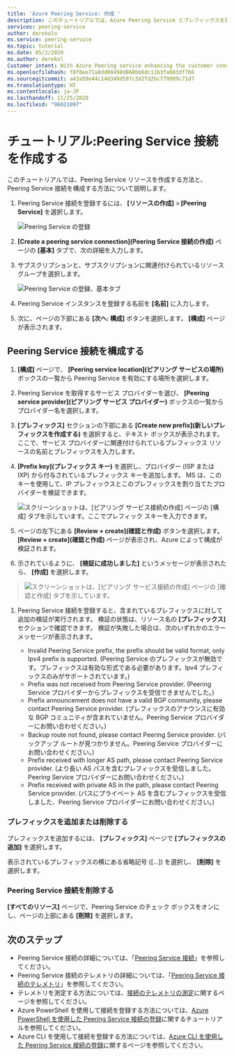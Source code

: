 ```yaml
---
title: 'Azure Peering Service: 作成 '
description: このチュートリアルでは、Azure Peering Service とプレフィックスを登録する方法について説明します。
services: peering-service
author: derekolo
ms.service: peering-service
ms.topic: tutorial
ms.date: 05/2/2020
ms.author: derekol
Customer intent: With Azure Peering service enhancing the customer connectivity to Microsoft cloud services .
ms.openlocfilehash: f8f0ee71a8dd00498d868bb6dc11b3fa083df766
ms.sourcegitcommit: a43a59e44c14d349d597c3d2fd2bc779989c71d7
ms.translationtype: HT
ms.contentlocale: ja-JP
ms.lasthandoff: 11/25/2020
ms.locfileid: "96021097"
---
```

# <a name="tutorial-create-a-peering-service-connection"></a>チュートリアル:Peering Service 接続を作成する

このチュートリアルでは、Peering Service リソースを作成する方法と、Peering Service 接続を構成する方法について説明します。 

1. Peering Service 接続を登録するには、 **[リソースの作成]**  > **[Peering Service]** を選択します。

 
    ![Peering Service の登録](./media/peering-service-portal/peering-servicecreate.png)

2. **[Create a peering service connection]\(Peering Service 接続の作成\)** ページの **[基本]** タブで、次の詳細を入力します。
 
3. サブスクリプションと、サブスクリプションに関連付けられているリソース グループを選択します。

    ![Peering Service の登録、基本タブ](./media/peering-service-portal/peering-servicebasics.png)

4. Peering Service インスタンスを登録する名前を **[名前]** に入力します。

5. 次に、ページの下部にある **[次へ: 構成]** ボタンを選択します。 **[構成]** ページが表示されます。
## <a name="configure-the-peering-service-connection"></a>Peering Service 接続を構成する

1. **[構成]** ページで、 **[Peering service location]\(ピアリング サービスの場所\)** ボックスの一覧から Peering Service を有効にする場所を選択します。

1. Peering Service を取得するサービス プロバイダーを選び、 **[Peering service provider]\(ピアリング サービス プロバイダー\)** ボックスの一覧からプロバイダー名を選択します。
 
1. **[プレフィックス]** セクションの下部にある **[Create new prefix]\(新しいプレフィックスを作成する\)** を選択すると、テキスト ボックスが表示されます。 ここで、サービス プロバイダーに関連付けられているプレフィックス リソースの名前とプレフィックスを入力します。

1. **[Prefix key]\(プレフィックス キー\)** を選択し、プロバイダー (ISP または IXP) から付与されているプレフィックス キーを追加します。 MS は、このキーを使用して、IP プレフィックスとこのプレフィックスを割り当てたプロバイダーを検証できます。

    ![スクリーンショットは、[ピアリング サービス接続の作成] ページの [構成] タブを示しています。ここでプレフィック スキーを入力できます。](./media/peering-service-portal/peering-serviceconfiguration.png)

1. ページの左下にある **[Review + create]\(確認と作成\)** ボタンを選択します。 **[Review + create]\(確認と作成\)** ページが表示され、Azure によって構成が検証されます。

 1. 示されているように、 **[検証に成功しました]** というメッセージが表示されたら、 **[作成]** を選択します。

> ![スクリーンショットは、[ピアリング サービス接続の作成] ページの [確認と作成] タブを示しています。](./media/peering-service-portal/peering-service-prefix.png)

1. Peering Service 接続を登録すると、含まれているプレフィックスに対して追加の検証が実行されます。 検証の状態は、リソース名の **[プレフィックス]** セクションで確認できます。 検証が失敗した場合は、次のいずれかのエラー メッセージが表示されます。

   - Invalid Peering Service prefix, the prefix should be valid format, only Ipv4 prefix is supported. (Peering Service のプレフィックスが無効です。プレフィックスは有効な形式である必要があります。Ipv4 プレフィックスのみがサポートされています。)
   - Prefix was not received from Peering Service provider. (Peering Service プロバイダーからプレフィックスを受信できませんでした。)
   - Prefix announcement does not have a valid BGP community, please contact Peering Service provider. (プレフィックスのアナウンスに有効な BGP コミュニティが含まれていません。Peering Service プロバイダーにお問い合わせください。)
   - Backup route not found, please contact Peering Service provider. (バックアップ ルートが見つかりません。Peering Service プロバイダーにお問い合わせください。)
   - Prefix received with longer AS path, please contact Peering Service provider. (より長い AS パスを含むプレフィックスを受信しました。Peering Service プロバイダーにお問い合わせください。)
   - Prefix received with private AS in the path, please contact Peering Service provider. (パスにプライベート AS を含むプレフィックスを受信しました、Peering Service プロバイダーにお問い合わせください。)

### <a name="add-or-remove-a-prefix"></a>プレフィックスを追加または削除する

プレフィックスを追加するには、 **[プレフィックス]** ページで **[プレフィックスの追加]** を選択します。

表示されているプレフィックスの横にある省略記号 ([...]) を選択し、 **[削除]** を選択します。

### <a name="delete-a-peering-service-connection"></a>Peering Service 接続を削除する

**[すべてのリソース]** ページで、Peering Service のチェック ボックスをオンにし、ページの上部にある **[削除]** を選択します。
## <a name="next-steps"></a>次のステップ

- Peering Service 接続の詳細については、「[Peering Service 接続](connection.md)」を参照してください。
- Peering Service 接続のテレメトリの詳細については、「[Peering Service 接続のテレメトリ](connection-telemetry.md)」を参照してください。
- テレメトリを測定する方法については、[接続のテレメトリの測定](measure-connection-telemetry.md)に関するページを参照してください。
- Azure PowerShell を使用して接続を登録する方法については、[Azure PowerShell を使用した Peering Service 接続の登録](powershell.md)に関するチュートリアルを参照してください。
- Azure CLI を使用して接続を登録する方法については、[Azure CLI を使用した Peering Service 接続の登録](cli.md)に関するページを参照してください。